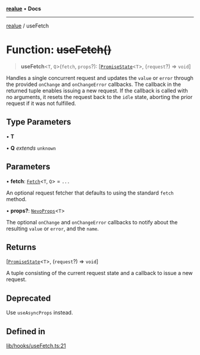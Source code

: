 [**realue**](../README.md) • **Docs**

***

[realue](../README.md) / useFetch

# Function: ~~useFetch()~~

> **useFetch**\<`T`, `Q`\>(`fetch`, `props`?): [[`PromiseState`](../type-aliases/PromiseState.md)\<`T`\>, (`request`?) => `void`]

Handles a single concurrent request and updates the `value` or `error` through the provided `onChange` and `onChangeError` callbacks. The callback in the returned tuple enables issuing a new request. If the callback is called with no arguments, it resets the request back to the `idle` state, aborting the prior request if it was not fulfilled.

## Type Parameters

• **T**

• **Q** *extends* `unknown`

## Parameters

• **fetch**: [`Fetch`](../type-aliases/Fetch.md)\<`T`, `Q`\> = `...`

An optional request fetcher that defaults to using the standard `fetch` method.

• **props?**: [`NevoProps`](../type-aliases/NevoProps.md)\<`T`\>

The optional `onChange` and `onChangeError` callbacks to notify about the resulting `value` or `error`, and the `name`.

## Returns

[[`PromiseState`](../type-aliases/PromiseState.md)\<`T`\>, (`request`?) => `void`]

A tuple consisting of the current request state and a callback to issue a new request.

## Deprecated

Use `useAsyncProps` instead.

## Defined in

[lib/hooks/useFetch.ts:21](https://github.com/nevoland/realue/blob/cbce77129663d64110c6eeb5270a3b7841e0b453/lib/hooks/useFetch.ts#L21)
